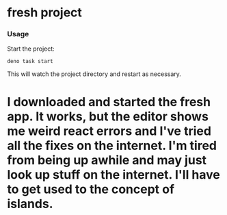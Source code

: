 # fresh project

### Usage

Start the project:

```
deno task start
```

This will watch the project directory and restart as necessary.


# I downloaded and started the fresh app. It works, but the editor shows me weird react errors and I've tried all the fixes on the internet. I'm tired from being up awhile and may just look up stuff on the internet. I'll have to get used to the concept of islands.